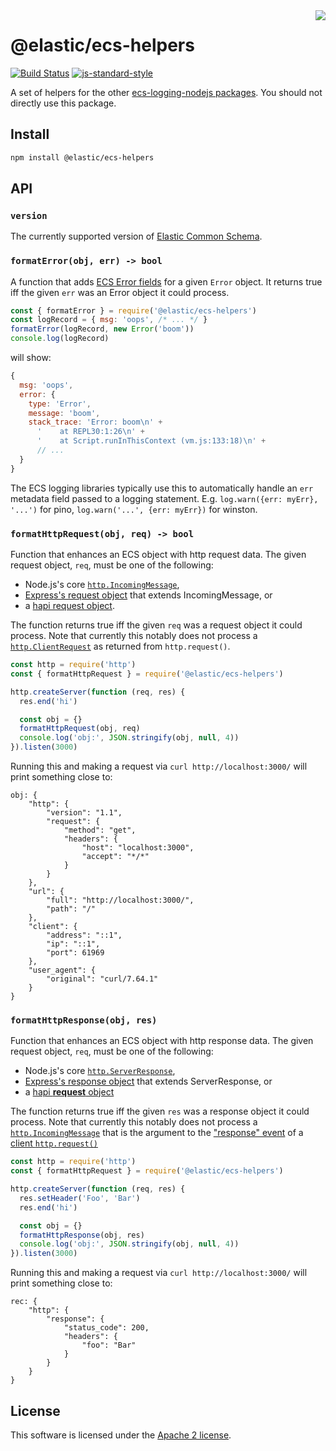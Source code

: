 <img align="right" width="auto" height="auto" src="https://www.elastic.co/static-res/images/elastic-logo-200.png">

# @elastic/ecs-helpers

[![Build Status](https://apm-ci.elastic.co/buildStatus/icon?job=apm-agent-nodejs%2Fecs-logging-nodejs-mbp%2Fmain)](https://apm-ci.elastic.co/job/apm-agent-nodejs/job/ecs-logging-nodejs-mbp/job/main/)  [![js-standard-style](https://img.shields.io/badge/code%20style-standard-brightgreen.svg?style=flat)](http://standardjs.com/)

A set of helpers for the other [ecs-logging-nodejs packages](../). You should
not directly use this package.

## Install

```sh
npm install @elastic/ecs-helpers
```

## API

### `version`

The currently supported version of [Elastic Common Schema](https://www.elastic.co/guide/en/ecs/current/index.html).


### `formatError(obj, err) -> bool`

A function that adds [ECS Error fields](https://www.elastic.co/guide/en/ecs/current/ecs-error.html)
for a given `Error` object. It returns true iff the given `err` was an Error
object it could process.

```js
const { formatError } = require('@elastic/ecs-helpers')
const logRecord = { msg: 'oops', /* ... */ }
formatError(logRecord, new Error('boom'))
console.log(logRecord)
```

will show:

```js
{
  msg: 'oops',
  error: {
    type: 'Error',
    message: 'boom',
    stack_trace: 'Error: boom\n' +
      '    at REPL30:1:26\n' +
      '    at Script.runInThisContext (vm.js:133:18)\n' +
      // ...
  }
}
```

The ECS logging libraries typically use this to automatically handle an `err`
metadata field passed to a logging statement. E.g.
`log.warn({err: myErr}, '...')` for pino, `log.warn('...', {err: myErr})`
for winston.

### `formatHttpRequest(obj, req) -> bool`

Function that enhances an ECS object with http request data.
The given request object, `req`, must be one of the following:
- Node.js's core [`http.IncomingMessage`](https://nodejs.org/api/all.html#http_class_http_incomingmessage),
- [Express's request object](https://expressjs.com/en/5x/api.html#req) that extends IncomingMessage, or
- a [hapi request object](https://hapi.dev/api/#request).

The function returns true iff the given `req` was a request object it could
process. Note that currently this notably does not process a
[`http.ClientRequest`](https://nodejs.org/api/all.html#http_class_http_clientrequest)
as returned from `http.request()`.

```js
const http = require('http')
const { formatHttpRequest } = require('@elastic/ecs-helpers')

http.createServer(function (req, res) {
  res.end('hi')

  const obj = {}
  formatHttpRequest(obj, req)
  console.log('obj:', JSON.stringify(obj, null, 4))
}).listen(3000)
```

Running this and making a request via `curl http://localhost:3000/` will
print something close to:

```
obj: {
    "http": {
        "version": "1.1",
        "request": {
            "method": "get",
            "headers": {
                "host": "localhost:3000",
                "accept": "*/*"
            }
        }
    },
    "url": {
        "full": "http://localhost:3000/",
        "path": "/"
    },
    "client": {
        "address": "::1",
        "ip": "::1",
        "port": 61969
    },
    "user_agent": {
        "original": "curl/7.64.1"
    }
}
```

### `formatHttpResponse(obj, res)`

Function that enhances an ECS object with http response data.
The given request object, `req`, must be one of the following:
- Node.js's core [`http.ServerResponse`](https://nodejs.org/api/all.html#http_class_http_serverresponse),
- [Express's response object](https://expressjs.com/en/5x/api.html#res) that extends ServerResponse, or
- a [hapi **request** object](https://hapi.dev/api/#request)

The function returns true iff the given `res` was a response object it could
process. Note that currently this notably does not process a
[`http.IncomingMessage`](https://nodejs.org/api/all.html#http_class_http_incomingmessage)
that is the argument to the
["response" event](https://nodejs.org/api/all.html#http_event_response) of a
[client `http.request()`](https://nodejs.org/api/all.html#http_http_request_options_callback)

```js
const http = require('http')
const { formatHttpRequest } = require('@elastic/ecs-helpers')

http.createServer(function (req, res) {
  res.setHeader('Foo', 'Bar')
  res.end('hi')

  const obj = {}
  formatHttpResponse(obj, res)
  console.log('obj:', JSON.stringify(obj, null, 4))
}).listen(3000)
```

Running this and making a request via `curl http://localhost:3000/` will
print something close to:

```
rec: {
    "http": {
        "response": {
            "status_code": 200,
            "headers": {
                "foo": "Bar"
            }
        }
    }
}
```

## License

This software is licensed under the [Apache 2 license](./LICENSE).
